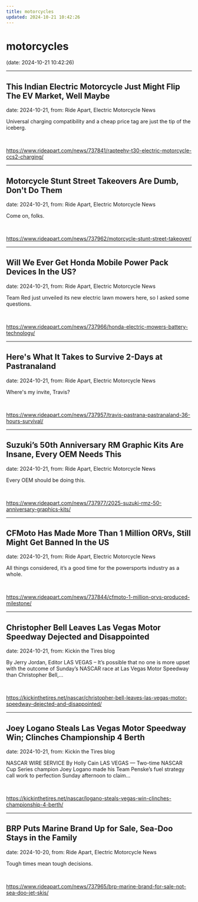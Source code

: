 ```yaml
---
title: motorcycles
updated: 2024-10-21 10:42:26
---
```


# motorcycles

(date: 2024-10-21 10:42:26)

---

## This Indian Electric Motorcycle Just Might Flip The EV Market, Well Maybe

date: 2024-10-21, from: Ride Apart, Electric Motorcycle News

Universal charging compatibility and a cheap price tag are just the tip of the iceberg.  

<br> 

<https://www.rideapart.com/news/737841/rapteehv-t30-electric-motorcycle-ccs2-charging/>

---

## Motorcycle Stunt Street Takeovers Are Dumb, Don't Do Them

date: 2024-10-21, from: Ride Apart, Electric Motorcycle News

Come on, folks.  

<br> 

<https://www.rideapart.com/news/737962/motorcycle-stunt-street-takeover/>

---

## Will We Ever Get Honda Mobile Power Pack Devices In the US?

date: 2024-10-21, from: Ride Apart, Electric Motorcycle News

Team Red just unveiled its new electric lawn mowers here, so I asked some questions. 

<br> 

<https://www.rideapart.com/news/737966/honda-electric-mowers-battery-technology/>

---

## Here's What It Takes to Survive 2-Days at Pastranaland

date: 2024-10-21, from: Ride Apart, Electric Motorcycle News

Where's my invite, Travis? 

<br> 

<https://www.rideapart.com/news/737957/travis-pastrana-pastranaland-36-hours-survival/>

---

## Suzuki’s 50th Anniversary RM Graphic Kits Are Insane, Every OEM Needs This

date: 2024-10-21, from: Ride Apart, Electric Motorcycle News

Every OEM should be doing this. 

<br> 

<https://www.rideapart.com/news/737977/2025-suzuki-rmz-50-anniversary-graphics-kits/>

---

## CFMoto Has Made More Than 1 Million ORVs, Still Might Get Banned In the US

date: 2024-10-21, from: Ride Apart, Electric Motorcycle News

All things considered, it’s a good time for the powersports industry as a whole.  

<br> 

<https://www.rideapart.com/news/737844/cfmoto-1-million-orvs-produced-milestone/>

---

## Christopher Bell Leaves Las Vegas Motor Speedway Dejected and Disappointed

date: 2024-10-21, from: Kickin the Tires blog

By Jerry Jordan, Editor LAS VEGAS – It’s possible that no one is more upset with the outcome of Sunday’s NASCAR race at Las Vegas Motor Speedway than Christopher Bell,&#8230;  

<br> 

<https://kickinthetires.net/nascar/christopher-bell-leaves-las-vegas-motor-speedway-dejected-and-disappointed/>

---

## Joey Logano Steals Las Vegas Motor Speedway Win; Clinches Championship 4 Berth

date: 2024-10-21, from: Kickin the Tires blog

NASCAR WIRE SERVICE By Holly Cain LAS VEGAS &#8212; Two-time NASCAR Cup Series champion Joey Logano made his Team Penske’s fuel strategy call work to perfection Sunday afternoon to claim&#8230;  

<br> 

<https://kickinthetires.net/nascar/logano-steals-vegas-win-clinches-championship-4-berth/>

---

## BRP Puts Marine Brand Up for Sale, Sea-Doo Stays in the Family

date: 2024-10-20, from: Ride Apart, Electric Motorcycle News

Tough times mean tough decisions.  

<br> 

<https://www.rideapart.com/news/737965/brp-marine-brand-for-sale-not-sea-doo-jet-skis/>

